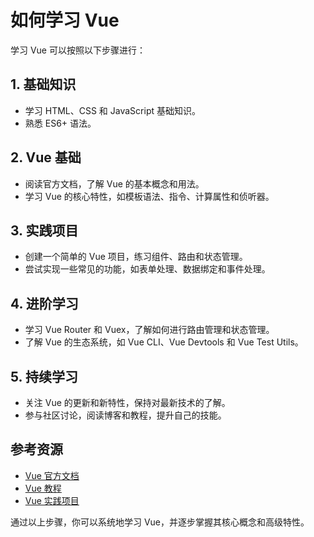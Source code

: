 # 如何学习 Vue

学习 Vue 可以按照以下步骤进行：

## 1. 基础知识
- 学习 HTML、CSS 和 JavaScript 基础知识。
- 熟悉 ES6+ 语法。

## 2. Vue 基础
- 阅读官方文档，了解 Vue 的基本概念和用法。
- 学习 Vue 的核心特性，如模板语法、指令、计算属性和侦听器。

## 3. 实践项目
- 创建一个简单的 Vue 项目，练习组件、路由和状态管理。
- 尝试实现一些常见的功能，如表单处理、数据绑定和事件处理。

## 4. 进阶学习
- 学习 Vue Router 和 Vuex，了解如何进行路由管理和状态管理。
- 了解 Vue 的生态系统，如 Vue CLI、Vue Devtools 和 Vue Test Utils。

## 5. 持续学习
- 关注 Vue 的更新和新特性，保持对最新技术的了解。
- 参与社区讨论，阅读博客和教程，提升自己的技能。

## 参考资源
- [Vue 官方文档](https://vuejs.org/)
- [Vue 教程](https://www.vuejs.org/v2/guide/)
- [Vue 实践项目](https://github.com/vuejs/awesome-vue)

通过以上步骤，你可以系统地学习 Vue，并逐步掌握其核心概念和高级特性。